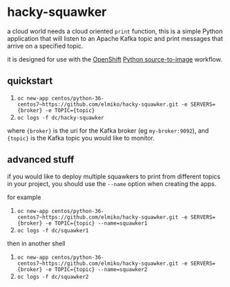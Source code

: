 # hacky-squawker

a cloud world needs a cloud oriented `print` function, this is a simple
Python application that will listen to an Apache Kafka topic and print
messages that arrive on a specified topic.

it is designed for use with the [OpenShift](https://openshift.org)
[Python source-to-image](https://docs.openshift.org/latest/using_images/s2i_images/python.html)
workflow.

## quickstart

1. `oc new-app centos/python-36-centos7~https://github.com/elmiko/hacky-squawker.git -e SERVERS={broker} -e TOPIC={topic}`
1. `oc logs -f dc/hacky-squawker`

where `{broker}` is the uri for the Kafka broker (eg `my-broker:9092`), and
`{topic}` is the Kafka topic you would like to monitor.

## advanced stuff

if you would like to deploy multiple squawkers to print from different topics
in your project, you should use the `--name` option when creating the apps.

for example

1. `oc new-app centos/python-36-centos7~https://github.com/elmiko/hacky-squawker.git -e SERVERS={broker} -e TOPIC={topic} --name=squawker1`
1. `oc logs -f dc/squawker1`

then in another shell

1. `oc new-app centos/python-36-centos7~https://github.com/elmiko/hacky-squawker.git -e SERVERS={broker} -e TOPIC={topic} --name=squawker2`
1. `oc logs -f dc/squawker2`
